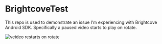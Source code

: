 # BrightcoveTest

This repo is used to demonstrate an issue I'm experiencing with Brightcove Android SDK.
Specifically a paused video starts to play on rotate.

![veideo restarts on rotate](https://media.giphy.com/media/xUPJUtfZbWhYN9bMUo/giphy.gif)
